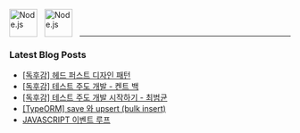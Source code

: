<img align="left" alt="Node.js" width="50px" src="https://cdn.jsdelivr.net/gh/devicons/devicon/icons/nodejs/nodejs-original.svg" style="padding-right:10px;" /><img align="left" alt="Node.js" width="50px" src="https://cdn.jsdelivr.net/gh/devicons/devicon/icons/nestjs/nestjs-plain.svg" style="padding-right:10px;" />

<br />
<br />

---

### Latest Blog Posts 

<!-- BLOG-POST-LIST:START -->
- [[독후감] 헤드 퍼스트 디자인 패턴](https://velog.io/@isntkyu/%EB%8F%85%ED%9B%84%EA%B0%90-%ED%97%A4%EB%93%9C-%ED%8D%BC%EC%8A%A4%ED%8A%B8-%EB%94%94%EC%9E%90%EC%9D%B8-%ED%8C%A8%ED%84%B4)
- [[독후감] 테스트 주도 개발 - 켄트 백](https://velog.io/@isntkyu/%EB%8F%85%ED%9B%84%EA%B0%90-%ED%85%8C%EC%8A%A4%ED%8A%B8-%EC%A3%BC%EB%8F%84-%EA%B0%9C%EB%B0%9C-%EC%BC%84%ED%8A%B8-%EB%B0%B1)
- [[독후감] 테스트 주도 개발 시작하기 - 최범균](https://velog.io/@isntkyu/%ED%85%8C%EC%8A%A4%ED%8A%B8-%EC%A3%BC%EB%8F%84-%EA%B0%9C%EB%B0%9C-%EC%8B%9C%EC%9E%91%ED%95%98%EA%B8%B0-%EC%B5%9C%EB%B2%94%EA%B7%A0-%EB%8F%85%ED%9B%84%EA%B0%90)
- [[TypeORM] save 와 upsert &lpar;bulk insert&rpar;](https://velog.io/@isntkyu/TypeORM-save-%EC%99%80-upsert-bulk-insert)
- [JAVASCRIPT 이벤트 루프](https://velog.io/@isntkyu/JAVASCRIPT-%EC%9D%B4%EB%B2%A4%ED%8A%B8-%EB%A3%A8%ED%94%84)
<!-- BLOG-POST-LIST:END -->
